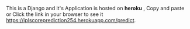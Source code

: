 This is a Django and it's Application is hosted on __heroku__ , Copy and paste or Click the link in your browser to see it  https://iplscoreprediction254.herokuapp.com/predict.
